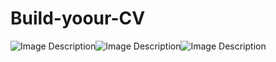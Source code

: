# Build-yoour-CV

![Image Description](https://i.ibb.co/c318rHs/CVMaker-SS2.png)![Image Description](https://i.ibb.co/M8dX6yL/CVMaker-SS3.png)![Image Description](https://i.ibb.co/ZcH1hPd/CVMaker-SS1.png)
